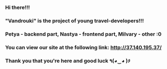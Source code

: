 ### Hi there!!!
### "Vandrouki" is the project of young travel-developers!!!
### Petya - backend part, Nastya - frontend part, Milvary - other :0
### You can view our site at the following link: http://37.140.195.37/
### Thank you that you're here and good luck ٩(◕‿◕ )۶
